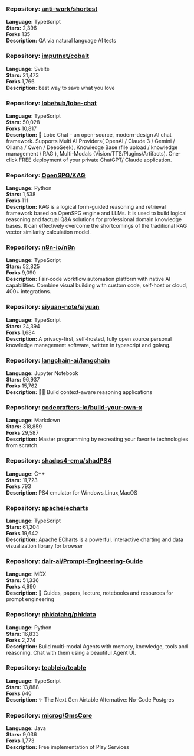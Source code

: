 ### **Repository:** [anti-work/shortest](https://github.com/anti-work/shortest)  

**Language:** TypeScript  
**Stars:** 2,396  
**Forks** 135  
**Description:** QA via natural language AI tests  

### **Repository:** [imputnet/cobalt](https://github.com/imputnet/cobalt)  

**Language:** Svelte  
**Stars:** 21,473  
**Forks** 1,766  
**Description:** best way to save what you love  

### **Repository:** [lobehub/lobe-chat](https://github.com/lobehub/lobe-chat)  

**Language:** TypeScript  
**Stars:** 50,028  
**Forks** 10,817  
**Description:** 🤯 Lobe Chat - an open-source, modern-design AI chat framework. Supports Multi AI Providers( OpenAI / Claude 3 / Gemini / Ollama / Qwen / DeepSeek), Knowledge Base (file upload / knowledge management / RAG ), Multi-Modals (Vision/TTS/Plugins/Artifacts). One-click FREE deployment of your private ChatGPT/ Claude application.  

### **Repository:** [OpenSPG/KAG](https://github.com/OpenSPG/KAG)  

**Language:** Python  
**Stars:** 1,538  
**Forks** 111  
**Description:** KAG is a logical form-guided reasoning and retrieval framework based on OpenSPG engine and LLMs. It is used to build logical reasoning and factual Q&A solutions for professional domain knowledge bases. It can effectively overcome the shortcomings of the traditional RAG vector similarity calculation model.  

### **Repository:** [n8n-io/n8n](https://github.com/n8n-io/n8n)  

**Language:** TypeScript  
**Stars:** 52,825  
**Forks** 9,090  
**Description:** Fair-code workflow automation platform with native AI capabilities. Combine visual building with custom code, self-host or cloud, 400+ integrations.  

### **Repository:** [siyuan-note/siyuan](https://github.com/siyuan-note/siyuan)  

**Language:** TypeScript  
**Stars:** 24,394  
**Forks** 1,684  
**Description:** A privacy-first, self-hosted, fully open source personal knowledge management software, written in typescript and golang.  

### **Repository:** [langchain-ai/langchain](https://github.com/langchain-ai/langchain)  

**Language:** Jupyter Notebook  
**Stars:** 96,937  
**Forks** 15,762  
**Description:** 🦜🔗 Build context-aware reasoning applications  

### **Repository:** [codecrafters-io/build-your-own-x](https://github.com/codecrafters-io/build-your-own-x)  

**Language:** Markdown  
**Stars:** 318,859  
**Forks** 29,587  
**Description:** Master programming by recreating your favorite technologies from scratch.  

### **Repository:** [shadps4-emu/shadPS4](https://github.com/shadps4-emu/shadPS4)  

**Language:** C++  
**Stars:** 11,723  
**Forks** 793  
**Description:** PS4 emulator for Windows,Linux,MacOS  

### **Repository:** [apache/echarts](https://github.com/apache/echarts)  

**Language:** TypeScript  
**Stars:** 61,204  
**Forks** 19,642  
**Description:** Apache ECharts is a powerful, interactive charting and data visualization library for browser  

### **Repository:** [dair-ai/Prompt-Engineering-Guide](https://github.com/dair-ai/Prompt-Engineering-Guide)  

**Language:** MDX  
**Stars:** 51,336  
**Forks** 4,990  
**Description:** 🐙 Guides, papers, lecture, notebooks and resources for prompt engineering  

### **Repository:** [phidatahq/phidata](https://github.com/phidatahq/phidata)  

**Language:** Python  
**Stars:** 16,833  
**Forks** 2,274  
**Description:** Build multi-modal Agents with memory, knowledge, tools and reasoning. Chat with them using a beautiful Agent UI.  

### **Repository:** [teableio/teable](https://github.com/teableio/teable)  

**Language:** TypeScript  
**Stars:** 13,888  
**Forks** 640  
**Description:** ✨ The Next Gen Airtable Alternative: No-Code Postgres  

### **Repository:** [microg/GmsCore](https://github.com/microg/GmsCore)  

**Language:** Java  
**Stars:** 9,036  
**Forks** 1,773  
**Description:** Free implementation of Play Services  

